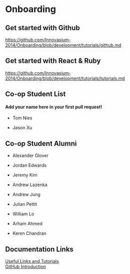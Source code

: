 # Onboarding

## Get started with Github

https://github.com/Innovasium-2014/Onboarding/blob/development/tutorials/github.md

## Get started with React & Ruby

https://github.com/Innovasium-2014/Onboarding/blob/development/tutorials/tutorials.md

## Co-op Student List
#### Add your name here in your first pull request!
- Tom Nies

- Jason Xu

## Co-op Student Alumni

- Alexander Glover
- Jordan Edwards

- Jeremy Kim

- Andrew Lazenka

- Andrew Jung

- Julian Pettit

- William Lo

- Arham Ahmed

- Keren Chandran

## Documentation Links

[Useful Links and Tutorials](tutorials/tutorials.md)  
[GitHub Introduction](tutorials/github.md)
